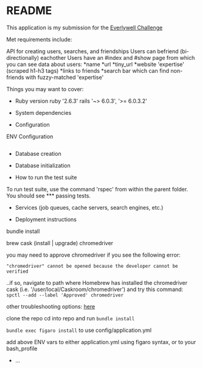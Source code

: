 # README

This application is my submission for the [Everlywell Challenge](https://github.com/EverlyWell/backend-challenge)

Met requirements include:

API for creating users, searches, and friendships
Users can befriend (bi-directionally) eachother
Users have an #index and #show page from which you can see data about users:
*name
*url
*tiny_url
*website 'expertise' (scraped h1-h3 tags)
*links to friends
*search bar which can find non-friends with fuzzy-matched 'expertise'

Things you may want to cover:

* Ruby version
ruby '2.6.3'
rails '~> 6.0.3', '>= 6.0.3.2'

* System dependencies

* Configuration

ENV Configuration
```

```

* Database creation

* Database initialization

* How to run the test suite

To run test suite, use the command 'rspec' from within the parent folder.
You should see *** passing tests.

* Services (job queues, cache servers, search engines, etc.)

* Deployment instructions

bundle install

brew cask (install | upgrade) chromedriver

you may need to approve chromedriver if you see the following error:
```
"chromedriver" cannot be opened because the developer cannot be verified
```
..if so, navigate to path where Homebrew has installed the chromedriver cask (i.e. '/user/local/Caskroom/chromedriver')
and try this command: `spctl --add --label 'Approved' chromedriver`

other troubleshooting options: [here](https://stackoverflow.com/questions/60362018/macos-catalinav-10-15-3-error-chromedriver-cannot-be-opened-because-the-de)

clone the repo
cd into repo and run `bundle install`

`bundle exec figaro install` to use config/application.yml

add above ENV vars to either application.yml using figaro syntax, or to your bash_profile

* ...
